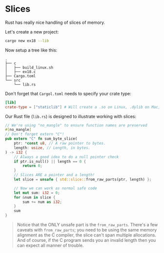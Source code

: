 # Slices

Rust has really nice handling of slices of memory.

Let's create a new project:

```bash
cargo new ex18 --lib
```

Now setup a tree like this:

```
.
├── c
│   ├── build_linux.sh
│   ├── ex18.c
├── Cargo.toml
└── src
    └── lib.rs
```

Don't forget that `Cargol.toml` needs to specify your crate type:

```toml
[lib]
crate-type = ["staticlib"] # Will create a .so on Linux, .dylib on Mac, .dll on Windows
```

Our Rust file (`lib.rs`) is designed to illustrate working with slices:

```rust
// We're using "no_mangle" to ensure function names are preserved
#[no_mangle]
// Don't forget extern "C"!
pub extern "C" fn sum_byte_slice(
    ptr: *const u8, // A raw pointer to bytes.
    length: usize, // Length, in bytes.
) -> i32 {
    // Always a good idea to do a null pointer check
    if ptr.is_null() || length == 0 {
        return 0;
    }
    // Slices ARE a pointer and a length!
    let slice = unsafe { std::slice::from_raw_parts(ptr, length) };

    // Now we can work as normal safe code
    let mut sum: i32 = 0;
    for &num in slice {
        sum += num as i32;
    }
    sum
}
```

> Notice that the ONLY unsafe part is the `from_raw_parts`. There's a few caveats with `from_raw_parts`; you need to be using the same memory alignment as the C compiler, the slice can't span multiple allocations. And of course, if the C program sends you an invalid length then you can expect all manner of trouble.